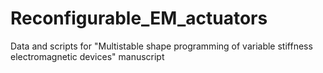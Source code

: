 # Reconfigurable_EM_actuators
Data and scripts for "Multistable shape programming of variable stiffness electromagnetic devices" manuscript
